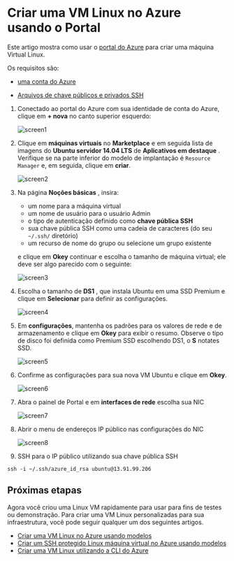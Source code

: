<properties
    pageTitle="Criar uma VM Linux usando o Portal do Azure | Microsoft Azure"
    description="Crie uma VM Linux usando o Portal do Azure."
    services="virtual-machines-linux"
    documentationCenter=""
    authors="vlivech"
    manager="timlt"
    editor=""
    tags="azure-resource-manager"
/>

<tags
    ms.service="virtual-machines-linux"
    ms.workload="infrastructure-services"
    ms.tgt_pltfrm="vm-linux"
    ms.devlang="na"
    ms.topic="hero-article"
    ms.date="10/25/2016"
    ms.author="v-livech"
/>

# <a name="create-a-linux-vm-on-azure-using-the-portal"></a>Criar uma VM Linux no Azure usando o Portal


Este artigo mostra como usar o [portal do Azure](https://portal.azure.com/) para criar uma máquina Virtual Linux.

Os requisitos são:

- [uma conta do Azure](https://azure.microsoft.com/pricing/free-trial/)

- [Arquivos de chave públicos e privados SSH](virtual-machines-linux-mac-create-ssh-keys.md)


1. Conectado ao portal do Azure com sua identidade de conta do Azure, clique em **+ nova** no canto superior esquerdo:

    ![screen1](../media/virtual-machines-linux-quick-create-portal/screen1.png)

2. Clique em **máquinas virtuais** no **Marketplace** e em seguida lista de imagens do **Ubuntu servidor 14.04 LTS** de **Aplicativos em destaque** .  Verifique se na parte inferior do modelo de implantação é `Resource Manager` e, em seguida, clique em **criar**.

    ![screen2](../media/virtual-machines-linux-quick-create-portal/screen2.png)

3. Na página **Noções básicas** , insira:
    - um nome para a máquina virtual
    - um nome de usuário para o usuário Admin
    - o tipo de autenticação definido como **chave pública SSH**
    - sua chave pública SSH como uma cadeia de caracteres (do seu `~/.ssh/` diretório)
    - um recurso de nome do grupo ou selecione um grupo existente

    e clique em **Okey** continuar e escolha o tamanho de máquina virtual; ele deve ser algo parecido com o seguinte:

    ![screen3](../media/virtual-machines-linux-quick-create-portal/screen3.png)

4. Escolha o tamanho de **DS1** , que instala Ubuntu em uma SSD Premium e clique em **Selecionar** para definir as configurações.

    ![screen4](../media/virtual-machines-linux-quick-create-portal/screen4.png)

5. Em **configurações**, mantenha os padrões para os valores de rede e de armazenamento e clique em **Okey** para exibir o resumo.  Observe o tipo de disco foi definida como Premium SSD escolhendo DS1, o **S** notates SSD.

    ![screen5](../media/virtual-machines-linux-quick-create-portal/screen5.png)

6. Confirme as configurações para sua nova VM Ubuntu e clique em **Okey**.

    ![screen6](../media/virtual-machines-linux-quick-create-portal/screen6.png)

7. Abra o painel de Portal e em **interfaces de rede** escolha sua NIC

    ![screen7](../media/virtual-machines-linux-quick-create-portal/screen7.png)

8. Abrir o menu de endereços IP público nas configurações do NIC

    ![screen8](../media/virtual-machines-linux-quick-create-portal/screen8.png)

9. SSH para o IP público utilizando sua chave pública SSH

```
ssh -i ~/.ssh/azure_id_rsa ubuntu@13.91.99.206
```

## <a name="next-steps"></a>Próximas etapas

Agora você criou uma Linux VM rapidamente para usar para fins de testes ou demonstração. Para criar uma VM Linux personalizadas para sua infraestrutura, você pode seguir qualquer um dos seguintes artigos.

- [Criar uma VM Linux no Azure usando modelos](virtual-machines-linux-cli-deploy-templates.md)
- [Criar um SSH protegido Linux máquina virtual no Azure usando modelos](virtual-machines-linux-create-ssh-secured-vm-from-template.md)
- [Criar uma VM Linux utilizando a CLI do Azure](virtual-machines-linux-create-cli-complete.md)

